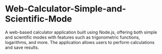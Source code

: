 # Web-Calculator-Simple-and-Scientific-Mode
A web-based calculator application built using Node.js, offering both simple and scientific modes with features such as trigonometric functions, logarithms, and more. The application allows users to perform calculations and save results.
